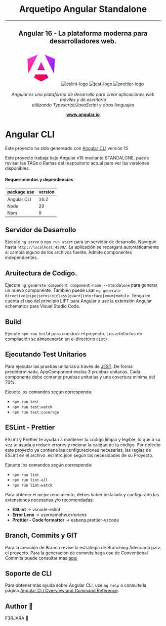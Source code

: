 <h1 align="center">Arquetipo Angular Standalone</h1>
<hr>
<h2 align="center">Angular 16 - La plataforma moderna para desarrolladores web.</h2>

<p align="center">
  <img src="https://raw.githubusercontent.com/f3rjara/f3rjara/refs/heads/main/img/angular_gradient.png" alt="angular-logo" width="123px" height="113px"/>

  <img src="https://dbaeumer.gallerycdn.vsassets.io/extensions/dbaeumer/vscode-eslint/2.4.0/1675676105903/Microsoft.VisualStudio.Services.Icons.Default" alt="eslint-logo" width="105px" height="100px"/>

  <img src="https://cdn.freebiesupply.com/logos/large/2x/jest-logo-png-transparent.png" alt="jest-logo" width="100px" height="100px"/>

  <img src="https://seeklogo.com/images/P/prettier-logo-D5C5197E37-seeklogo.com.png" alt="prettier-logo" width="92px" height="92px"/>

  <br>
  <br>
  <i>Angular es una plataforma de desarrollo para crear aplicaciones web móviles y de escritorio <br> utilizando Typescript/JavaScript y otros lenguajes</i>
  <br>
</p>

<p align="center">
  <a href="https://angular.io/docs" target="_blank">
    <strong>www.angular.io</strong>
  </a>
  <br>
</p>


# Angular CLI

Este proyecto ha sido genereado con [Angular CLI](https://github.com/angular/angular-cli) versión 15

Este proyecto trabaja bajo Angular v15 mediante STANDALONE, puede revisar las TAGs o Ramas del respositorio actual para ver las versiones disponibles.


#### Requerimientos y dependencias

|  package use  |  version  |
|---------------|-----------|
|  Angular CLI  |  16.2     |
|  Node         |  20       |
|  Npm          |  9        |


## Servidor de Desarrollo

Ejecute `ng serve` o `npm run start` para un servidor de desarrollo. Navegue hasta `http://localhost:4200/`. La aplicación se recargará automáticamente si cambia alguno de los archivos fuente. Admite componentes independientes.

## Aruitectura de Codigo.

Ejecute `ng generate component component-name --standalone` para generar un nuevo componente. También puede usar `ng generate directive|pipe|service|class|guard|interface|enum|module`. Tenga en cuenta el uso del principio LIFT para Angular o use la extensión Angular schematics para Visual Studio Code.


## Build

Ejecute `npm run build` para construir el proyecto. Los artefactos de compilación se almacenarán en el directorio `dist/`.

## Ejecutando Test Unitarios

Para ejecutar las pruebas unitarias a través de [JEST](https://jestjs.io/docs/getting-startedo). De forma predeterminada, AppComponent evalúa 3 pruebas unitarias. Cada componente debe contener pruebas unitarias y una covertura minima del 70%. 

Ejeucte los comandos según corresponda:
- `npm run test` 
- `npm run test:watch` 
- `npm run test:coverage` 

## ESLint - Prettier

ESLint y Prettier te ayudan a mantener tu código limpio y legible, lo que a su vez te ayuda a reducir errores y mejorar la calidad de tu código. Por defecto este proyecto ya contiene las configuraciones necesarias, las reglas de ESLint en el archivo .eslintrc.json según las necesidades de su Proyecto.

Ejeucte los comandos según corresponda:
- `npm run lint` 
- `npm run lint-all` 
- `npm run lint-watch` 

Para obtener el mejor rendimiento, debes haber instalado y configurado las extensiones necesarias y/o recomendadas:
- **ESLint** -> vscode-eslint
- **Error Lens** -> usernamehw.errorlens
- **Prettier - Code formatter** -> esbenp.prettier-vscode

## Branch, Commits y GIT

Para la creación de Branch revise la estrategia de Branching Adecuada para el proyecto. 
Para la generación de commits haga uso de Conventional Commits puede consultar mas [aquí](https://www.conventionalcommits.org/en/v1.0.0/)


## Soporte de CLI

Para obtener más ayuda sobre Angular CLI, use `ng help` o consulte la página [Angular CLI Overview and Command Reference](https://angular.io/cli).


## Author 🤖

F3RJARA 💚
